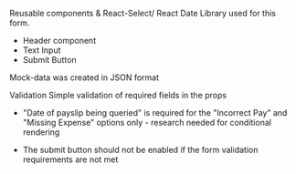 Reusable components & React-Select/ React Date Library used for this form.

- Header component
- Text Input
- Submit Button

Mock-data was created in JSON format

Validation
Simple validation of required fields in the props

- "Date of payslip being queried" is required for the "Incorrect Pay" and "Missing Expense" options only - research needed for conditional rendering

- The submit button should not be enabled if the form validation requirements are not met

